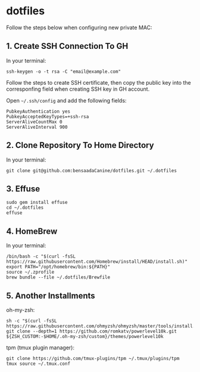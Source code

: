# dotfiles

Follow the steps below when configuring new private MAC:

## 1. Create SSH Connection To GH

In your terminal:

```
ssh-keygen -o -t rsa -C "email@example.com"
```

Follow the steps to create SSH certificate, then copy the public key into the
corresponfing field when creating SSH key in GH account.

Open `~/.ssh/config` and add the following fields:

```
PubkeyAuthentication yes
PubkeyAcceptedKeyTypes=+ssh-rsa
ServerAliveCountMax 0
ServerAliveInterval 900
```

## 2. Clone Repository To Home Directory

In your terminal:

```
git clone git@github.com:bensaadaCanine/dotfiles.git ~/.dotfiles
```

## 3. Effuse

```
sudo gem install effuse
cd ~/.dotfiles
effuse
```

## 4. HomeBrew

In your terminal:

```
/bin/bash -c "$(curl -fsSL https://raw.githubusercontent.com/Homebrew/install/HEAD/install.sh)"
export PATH="/opt/homebrew/bin:${PATH}"
source ~/.zprofile
brew bundle --file ~/.dotfiles/Brewfile
```

## 5. Another Installments

oh-my-zsh:

```
sh -c "$(curl -fsSL https://raw.githubusercontent.com/ohmyzsh/ohmyzsh/master/tools/install.sh)"
git clone --depth=1 https://github.com/romkatv/powerlevel10k.git ${ZSH_CUSTOM:-$HOME/.oh-my-zsh/custom}/themes/powerlevel10k
```

tpm (tmux plugin manager):

```
git clone https://github.com/tmux-plugins/tpm ~/.tmux/plugins/tpm
tmux source ~/.tmux.conf
```

